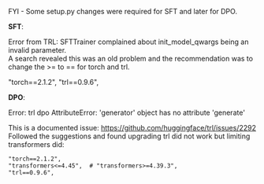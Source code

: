 FYI - Some setup.py changes were required for SFT and later for DPO. 

**SFT**: 

Error from TRL:  SFTTrainer complained about  init_model_qwargs being an invalid parameter.  
A search revealed this was an old problem and the recommendation was to change the >= to == for torch and trl. 

   "torch==2.1.2",
    "trl==0.9.6",

**DPO**: 

Error: trl dpo AttributeError: 'generator' object has no attribute 'generate'

This is a documented issue: https://github.com/huggingface/trl/issues/2292
Followed the suggestions and found upgrading trl did not work but limiting transformers did: 

    "torch==2.1.2",
    "transformers<=4.45",  # "transformers>=4.39.3",
    "trl==0.9.6",

